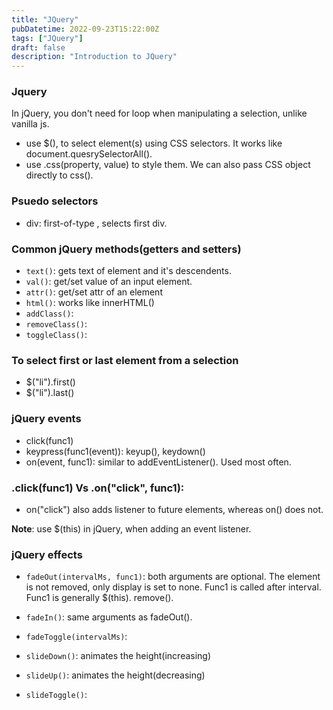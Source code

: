 ```yaml
---
title: "JQuery"
pubDatetime: 2022-09-23T15:22:00Z
tags: ["JQuery"]
draft: false
description: "Introduction to JQuery"
---
```


### Jquery

In jQuery, you don't need for loop when manipulating a selection, unlike vanilla js.

- use $(), to select element(s) using CSS selectors. It works like document.quesrySelectorAll().
- use .css(property, value) to style them. We can also pass CSS object directly to css().

### Psuedo selectors

- div: first-of-type , selects first div.

### Common jQuery methods(getters and setters)

- `text()`: gets text of element and it's descendents.
- `val()`: get/set value of an input element.
- `attr()`: get/set attr of an element
- `html()`: works like innerHTML()
- `addClass()`:
- `removeClass()`:
- `toggleClass()`:

### To select first or last element from a selection

- $("li").first()
- $("li").last()

### jQuery events

- click(func1)
- keypress(func1(event)): keyup(), keydown()
- on(event, func1): similar to addEventListener(). Used most often.

### .click(func1) Vs .on("click", func1):

- on("click") also adds listener to future elements, whereas on() does not.

**Note**: use $(this) in jQuery, when adding an event listener.

### jQuery effects

- `fadeOut(intervalMs, func1)`: both arguments are optional. The element is not removed, only display is set to none. Func1 is called after interval. Func1 is generally $(this). remove().

- `fadeIn()`: same arguments as fadeOut().

- `fadeToggle(intervalMs)`:

- `slideDown()`: animates the height(increasing)

- `slideUp()`: animates the height(decreasing)

- `slideToggle()`:
